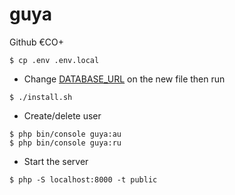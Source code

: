 # guya
Github €CO+

```
$ cp .env .env.local
```
* Change [DATABASE_URL](https://github.com/thomas-miceli/guya/blob/master/.env#L28) on the new file then run

```
$ ./install.sh
```

* Create/delete user
```
$ php bin/console guya:au
$ php bin/console guya:ru
```

* Start the server
```
$ php -S localhost:8000 -t public
```
